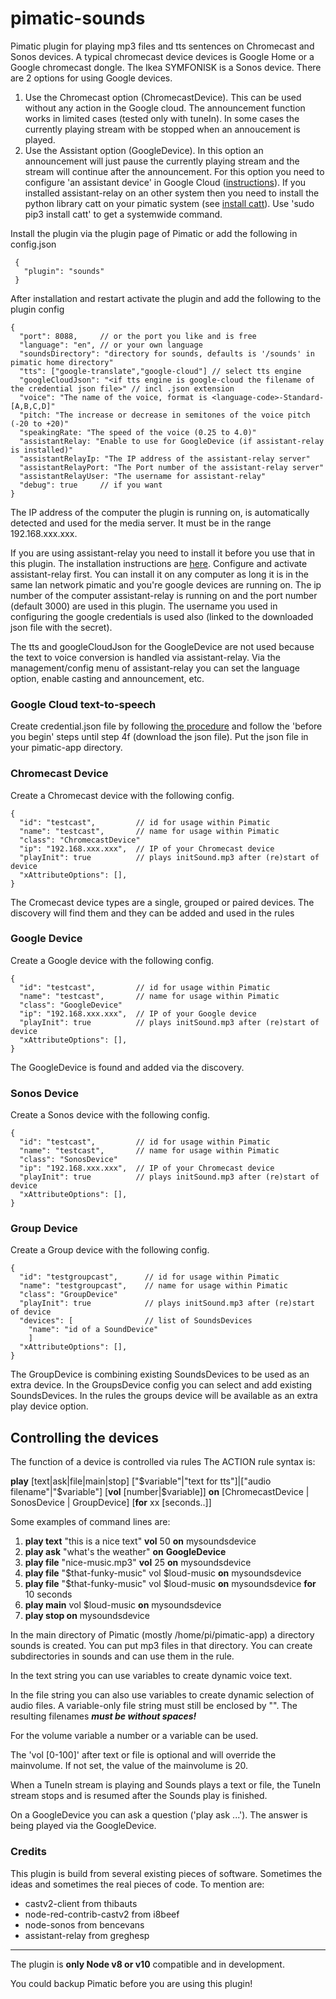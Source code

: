# pimatic-sounds
Pimatic plugin for playing mp3 files and tts sentences on Chromecast and Sonos devices. A typical chromecast device devices is Google Home or a Google chromecast dongle. The Ikea SYMFONISK is a Sonos device. There are 2 options for using Google devices.
1. Use the Chromecast option (ChromecastDevice). This can be used without any action in the Google cloud. The announcement function works in limited cases (tested only with tuneIn). In some cases the currently playing stream with be stopped when an annoucement is played.
2. Use the Assistant option (GoogleDevice). In this option an announcement will just pause the currently playing stream and the stream will continue after the announcement. For this option you need to configure 'an assistant device' in Google Cloud ([instructions](https://greghesp.github.io/assistant-relay/docs/introduction)). If you installed assistant-relay on an other system then you need to install the python library catt on your pimatic system (see [install catt](https://github.com/skorokithakis/catt)). Use 'sudo pip3 install catt' to get a systemwide command.

Install the plugin via the plugin page of Pimatic or add the following in config.json
```
 {
   "plugin": "sounds"
 }
```
After installation and restart activate the plugin and add the following to the plugin config
```
{
  "port": 8088,     // or the port you like and is free
  "language": "en", // or your own language
  "soundsDirectory": "directory for sounds, defaults is '/sounds' in pimatic home directory"
  "tts": ["google-translate","google-cloud"] // select tts engine
  "googleCloudJson": "<if tts engine is google-cloud the filename of the credential json file>" // incl .json extension
  "voice": "The name of the voice, format is <language-code>-Standard-[A,B,C,D]"
  "pitch: "The increase or decrease in semitones of the voice pitch (-20 to +20)"
  "speakingRate: "The speed of the voice (0.25 to 4.0)"
  "assistantRelay: "Enable to use for GoogleDevice (if assistant-relay is installed)"
  "assistantRelayIp: "The IP address of the assistant-relay server"
  "assistantRelayPort: "The Port number of the assistant-relay server"
  "assistantRelayUser: "The username for assistant-relay"
  "debug": true     // if you want
}

```
The IP address of the computer the plugin is running on, is automatically detected and used for the media server. It must be in the range 192.168.xxx.xxx.


If you are using assistant-relay you need to install it before you use that in this plugin. The installation instructions are [here](https://greghesp.github.io/assistant-relay/docs/introduction). Configure and activate assistant-relay first. You can install it on any computer as long it is in the same lan network pimatic and you're google devices are running on. The ip number of the computer assistant-relay is running on and the port number (default 3000) are used in this plugin. The username you used in configuring the google credentials is used also (linked to the downloaded json file with the secret).

The tts and googleCloudJson for the GoogleDevice are not used because the text to voice conversion is handled via assistant-relay.
Via the management/config menu of assistant-relay you can set the language option, enable casting and announcement, etc.

### Google Cloud text-to-speech
Create credential.json file by following [the procedure](https://cloud.google.com/text-to-speech/docs/quickstart-client-libraries?hl=en) and follow the 'before you begin' steps until step 4f (download the json file). Put the json file in your pimatic-app directory.

### Chromecast Device
Create a Chromecast device with the following config.

```
{
  "id": "testcast",         // id for usage within Pimatic
  "name": "testcast",       // name for usage within Pimatic
  "class": "ChromecastDevice"
  "ip": "192.168.xxx.xxx",  // IP of your Chromecast device
  "playInit": true          // plays initSound.mp3 after (re)start of device
  "xAttributeOptions": [],
}
```
The Cromecast device types are a single, grouped or paired devices. The discovery will find them and they can be added and used in the rules

### Google Device
Create a Google device with the following config.

```
{
  "id": "testcast",         // id for usage within Pimatic
  "name": "testcast",       // name for usage within Pimatic
  "class": "GoogleDevice"
  "ip": "192.168.xxx.xxx",  // IP of your Google device
  "playInit": true          // plays initSound.mp3 after (re)start of device
  "xAttributeOptions": [],
}
```
The GoogleDevice is found and added via the discovery.


### Sonos Device
Create a Sonos device with the following config.

```
{
  "id": "testcast",         // id for usage within Pimatic
  "name": "testcast",       // name for usage within Pimatic
  "class": "SonosDevice"
  "ip": "192.168.xxx.xxx",  // IP of your Chromecast device
  "playInit": true          // plays initSound.mp3 after (re)start of device
  "xAttributeOptions": [],
}
```

### Group Device
Create a Group device with the following config.

```
{
  "id": "testgroupcast",      // id for usage within Pimatic
  "name": "testgroupcast",    // name for usage within Pimatic
  "class": "GroupDevice"
  "playInit": true            // plays initSound.mp3 after (re)start of device
  "devices": [                // list of SoundsDevices
    "name": "id of a SoundDevice"
    ]
  "xAttributeOptions": [],
}
```
The GroupDevice is combining existing SoundsDevices to be used as an extra device.
In the GroupsDevice config you can select and add existing SoundsDevices.
In the rules the groups device will be available as an extra play device option.

## Controlling the devices

The function of a device is controlled via rules
The ACTION rule syntax is:

**play**  [text|ask|file|main|stop]  ["$variable"|"text for tts"]|["audio filename"|"$variable"]  [**vol** [number|$variable]]  **on**  [ChromecastDevice | SonosDevice | GroupDevice] [**for** xx [seconds..]]

Some examples of command lines are:
1. **play text** "this is a nice text" **vol** 50 **on** mysoundsdevice
2. **play ask** "what's the weather" **on** **GoogleDevice**
3. **play file** "nice-music.mp3" **vol** 25 **on** mysoundsdevice
4. **play file** "$that-funky-music" vol $loud-music **on** mysoundsdevice
5. **play file** "$that-funky-music" vol $loud-music **on** mysoundsdevice **for** 10 seconds
6. **play main** vol $loud-music **on** mysoundsdevice
7. **play stop on** mysoundsdevice

In the main directory of Pimatic (mostly /home/pi/pimatic-app) a directory sounds is created. You can put mp3 files in that directory. You can create subdirectories in sounds and can use them in the rule.

In the text string you can use variables to create dynamic voice text.

In the file string you can also use variables to create dynamic selection of audio files. A variable-only file string must still be enclosed by "". The resulting filenames ***must be without spaces!***

For the volume variable a number or a variable can be used.

The 'vol [0-100]' after text or file is optional and will override the mainvolume. If not set, the value of the mainvolume is 20.

When a TuneIn stream is playing and Sounds plays a text or file, the TuneIn stream stops and is resumed after the Sounds play is finished. 

On a GoogleDevice you can ask a question ('play ask ...'). The answer is being played via the GoogleDevice.

### Credits
This plugin is build from several existing pieces of software. Sometimes the ideas and sometimes the real pieces of code. To mention are:
- castv2-client from thibauts
- node-red-contrib-castv2 from i8beef
- node-sonos from bencevans
- assistant-relay from greghesp
---
The plugin is **only Node v8 or v10** compatible and in development.

You could backup Pimatic before you are using this plugin!
